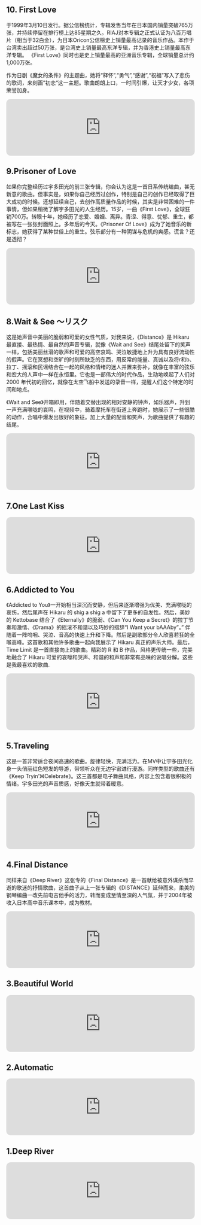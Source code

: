 
## 10. First Love

于1999年3月10日发行。据公信榜统计，专辑发售当年在日本国内销量突破765万张，并持续停留在排行榜上达85星期之久。RIAJ对本专辑之正式认证为八百万唱片（相当于32白金），为日本Oricon公信榜史上销量最高记录的音乐作品。本作于台湾卖出超过50万张，是台湾史上销量最高东洋专辑，并为香港史上销量最高东洋专辑。 《First Love》同时也是史上销量最高的亚洲音乐专辑，全球销量总计约1,000万张。

作为日剧《魔女的条件》的主题曲，她将“释怀”,“勇气”,“感谢”,“祝福”写入了悲伤的歌词，来刻画”初恋“这一主题。歌曲朗朗上口，一时间引爆，让天才少女，各项荣誉加身。

<iframe style="border-radius:12px" src="https://open.spotify.com/embed/track/39HrUxcvKF3jtLz7fUDWXc?utm_source=generator" width="100%" height="152" frameBorder="0" allowfullscreen="" allow="autoplay; clipboard-write; encrypted-media; fullscreen; picture-in-picture" loading="lazy"></iframe>

## 9.Prisoner of Love

如果你完整经历过宇多田光的前三张专辑，你会认为这是一首日系传统编曲，甚无新意的歌曲。但事实是，如果你自己经历过创作，特别是自己的创作已经取得了巨大成功的时候。还想延续自己，去创作高质量作品的时候，其实是非常困难的一件事情，但如果稍微了解宇多田光的人生经历。15岁，一曲《First Love》，全球狂销700万。转眼十年，她经历了恋爱、婚姻、离异。青涩、得意、忧郁、重生，都被写在一张张封面照上。多年后的今天。《Prisoner Of Love》成为了她音乐的新标志，她获得了某种世俗上的重生。弦乐部分有一种阴谋与危机的爽感。谎言？还是透彻？

<iframe style="border-radius:12px" src="https://open.spotify.com/embed/track/4a9xOJC6kgknv7cU4D99Ha?utm_source=generator" width="100%" height="152" frameBorder="0" allowfullscreen="" allow="autoplay; clipboard-write; encrypted-media; fullscreen; picture-in-picture" loading="lazy"></iframe>


## 8.Wait & See ～リスク

这是她声音中美丽的脆弱和可爱的女性气质，对我来说，《Distance》是 Hikaru 最直接、最热情、最自然的声音专辑，就像《Wait and See》结尾处留下的笑声一样，包括美丽丝滑的歌声和可爱的高空哀鸣、哭泣敏捷地上升为具有良好流动性的假声。它在冥想和空旷的时刻所缺乏的东西，用反常的能量、真诚以及将r和b、拉丁、摇滚和民谣结合在一起的风格和情绪的迷人并置来弥补，就像在丰富的弦乐和宏大的人声中一样在永恒里。它也是一部伟大的时代作品，生动地唤起了人们对 2000 年代初的回忆，就像在太空飞船中发送的录音一样，提醒人们这个特定的时间和地点。

《Wait and See》开箱即用，伴随着交替出现的相对安静的钟声，如乐器声，升到一声充满喉咙的哀鸣，在视频中，骑着摩托车在街道上奔跑时，她展示了一些很酷的动作，合唱中爆发出很好的象征。加上大量的配音和笑声，为歌曲提供了有趣的结尾。

<iframe style="border-radius:12px" src="https://open.spotify.com/embed/track/4JR5kgASeP9FnetbS19sjN?utm_source=generator" width="100%" height="152" frameBorder="0" allowfullscreen="" allow="autoplay; clipboard-write; encrypted-media; fullscreen; picture-in-picture" loading="lazy"></iframe>

## 7.One Last Kiss

<iframe style="border-radius:12px" src="https://open.spotify.com/embed/track/5RhWszHMSKzb7KiXk4Ae0M?utm_source=generator" width="100%" height="152" frameBorder="0" allowfullscreen="" allow="autoplay; clipboard-write; encrypted-media; fullscreen; picture-in-picture" loading="lazy"></iframe>


## 6.Addicted to You

《Addicted to You》一开始相当深沉而安静，但后来逐渐增强为优美、充满喉咙的哀伤，然后尾声在 Hikaru 的 shig a shig a 中留下了更多的自发性。然后，美妙的 Kettobase 结合了《Eternally》的脆弱、《Can You Keep a Secret》的拉丁节奏和激情、《Drama》的摇滚不和谐以及巧妙的措辞“I Want your bAAAby”。” 伴随着一阵呜咽、哭泣、音高的快速上升和下降。然后是副歌部分令人欣喜若狂的全喉高峰。这首歌和其他许多歌曲一起向我展示了 Hikaru 真正的声乐大师。最后，Time Limit 是一首直接向上的歌曲。精彩的 R 和 B 作品，风格更传统一些，完美地融合了 Hikaru 可爱的哀嚎和哭声、和谐的和声和非常有品味的说唱分解。这些是我最喜欢的歌曲.

<iframe style="border-radius:12px" src="https://open.spotify.com/embed/track/1Aiyn2dFskGDk8NNgxkB1F?utm_source=generator" width="100%" height="152" frameBorder="0" allowfullscreen="" allow="autoplay; clipboard-write; encrypted-media; fullscreen; picture-in-picture" loading="lazy"></iframe>

## 5.Traveling

这是一首非常适合夜间高速的歌曲。旋律轻快，充满活力。在MV中让宇多田光化身一头俏丽红色短发的导游，带领听众在无边宇宙进行漫游。同样类型的歌曲还有《Keep Tryin'》《Celebrate》。这三首都是电子舞曲风格，内容上包含着很积极的情绪。宇多田光的声音质感，好像天生就带着暖意。


<iframe style="border-radius:12px" src="https://open.spotify.com/embed/track/6OxxzC0HsX7zK3ZO3q79H6?utm_source=generator" width="100%" height="152" frameBorder="0" allowfullscreen="" allow="autoplay; clipboard-write; encrypted-media; fullscreen; picture-in-picture" loading="lazy"></iframe>

## 4.Final Distance

同样来自《Deep River》这张专的《Final Distance》是一首献给被意外谋杀而早逝的歌迷的抒情歌曲，这首曲子从上一张专辑的《DISTANCE》延伸而来，柔美的钢琴编曲一改先前电吉他手的活力，转而变成至情至深的人气氛，并于2004年被收入日本高中音乐课本中，成为教材。

<iframe style="border-radius:12px" src="https://open.spotify.com/embed/track/4hBkq8YlxcgfdFybN03hjf?utm_source=generator" width="100%" height="152" frameBorder="0" allowfullscreen="" allow="autoplay; clipboard-write; encrypted-media; fullscreen; picture-in-picture" loading="lazy"></iframe>


## 3.Beautiful World

<iframe style="border-radius:12px" src="https://open.spotify.com/embed/track/6aOoUkiQ9rLweL8IkPBN0L?utm_source=generator" width="100%" height="152" frameBorder="0" allowfullscreen="" allow="autoplay; clipboard-write; encrypted-media; fullscreen; picture-in-picture" loading="lazy"></iframe>


## 2.Automatic

<iframe style="border-radius:12px" src="https://open.spotify.com/embed/track/6DJ3dfsY7fOU161ZMjzWIH?utm_source=generator" width="100%" height="152" frameBorder="0" allowfullscreen="" allow="autoplay; clipboard-write; encrypted-media; fullscreen; picture-in-picture" loading="lazy"></iframe>


## 1.Deep River

<iframe style="border-radius:12px" src="https://open.spotify.com/embed/track/37rnm2QX3AiJUX4ED7zVKg?utm_source=generator" width="100%" height="152" frameBorder="0" allowfullscreen="" allow="autoplay; clipboard-write; encrypted-media; fullscreen; picture-in-picture" loading="lazy"></iframe>
